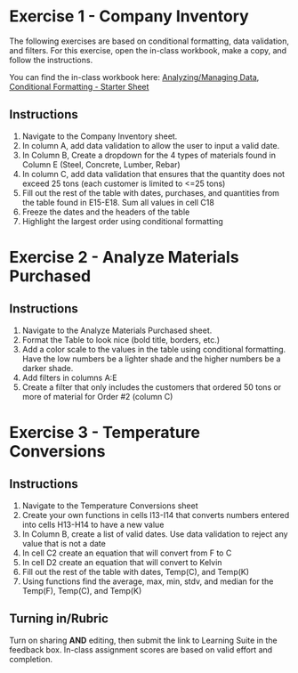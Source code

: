 # Exercise 1 - Company Inventory

The following exercises are based on conditional formatting, data validation, and filters. For this exercise, open the in-class workbook, make a copy, and follow the instructions. 

You can find the in-class workbook here: [Analyzing/Managing Data, Conditional Formatting - Starter Sheet](https://docs.google.com/spreadsheets/d/1o2_qgtB7Ggw3v8IjGLdc61Ld1jZy3snVAdMJGT7ZjuA/edit?usp=sharing)

## Instructions

  1. Navigate to the Company Inventory sheet.
  2. In column A, add data validation to allow the user to input a valid date.
  3. In Column B, Create a dropdown for the 4 types of materials found in Column E (Steel, Concrete, Lumber, Rebar)
  4. In column C, add data validation that ensures that the quantity does not exceed 25 tons (each customer is limited to <=25 tons)
  5. Fill out the rest of the table with dates, purchases, and quantities from the table found in E15-E18. Sum all values in cell C18						
  6. Freeze the dates and the headers of the table	
  7. Highlight the largest order using conditional formatting
				
# Exercise 2 - Analyze Materials Purchased

## Instructions

  1. Navigate to the Analyze Materials Purchased sheet.
  2. Format the Table to look nice (bold title, borders, etc.)
  3. Add a color scale to the values in the table using conditional formatting. Have the low numbers be a lighter shade and the higher numbers be a darker shade.				
  4. Add filters in columns A:E
  5. Create a filter that only includes the customers that ordered 50 tons or more of material for Order #2 (column C)

# Exercise 3 - Temperature Conversions

## Instructions

  1. Navigate to the Temperature Conversions sheet
  2. Create your own functions in cells I13-I14 that converts numbers entered into cells H13-H14 to have a new value
  3. In Column B, create a list of valid dates. Use data validation to reject any value that is not a date
  4. In cell C2 create an equation that will convert from F to C
  5. In cell D2 create an equation that will convert to Kelvin
  6. Fill out the rest of the table with dates, Temp(C), and Temp(K)
  7. Using functions find the average, max, min, stdv, and median for the Temp(F), Temp(C), and Temp(K)

			
## Turning in/Rubric
Turn on sharing **AND** editing, then submit the link to Learning Suite in the feedback box. In-class assignment scores are based on valid effort and completion.
